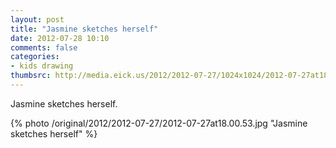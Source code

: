 ```yaml
---
layout: post
title: "Jasmine sketches herself"
date: 2012-07-28 10:10
comments: false
categories: 
- kids drawing
thumbsrc: http://media.eick.us/2012/2012-07-27/1024x1024/2012-07-27at18.00.53.jpg
---
```

Jasmine sketches herself.

{% photo /original/2012/2012-07-27/2012-07-27at18.00.53.jpg "Jasmine sketches herself" %}


